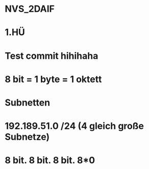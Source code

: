 # NVS_2DAIF

# 1.HÜ
# Test commit hihihaha

# 8 bit = 1 byte = 1 oktett

# Subnetten 
# 192.189.51.0 /24 (4 gleich große Subnetze)
# 8 bit. 8 bit. 8 bit. 8*0